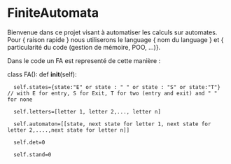 # FiniteAutomata

Bienvenue dans ce projet visant à automatiser les calculs sur automates. Pour { raison rapide } nous utiliserons le language { nom du language } et { particularité du code (gestion de mémoire, POO, ...)}. 

Dans le code un FA est representé de cette manière :

class FA():
    def __init__(self):
    
      self.states={state:"E" or state : " " or state : "S" or state:"T"} // with E for entry, S for Exit, T for two (entry and exit) and " " for none
    
      self.letters=[letter 1, letter 2,..., letter n]
      
      self.automaton=[[state, next state for letter 1, next state for letter 2,....,next state for letter n]]
      
      self.det=0
      
      self.stand=0
